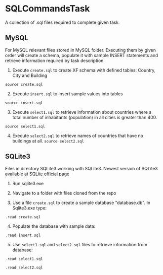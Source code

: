 # SQLCommandsTask

A collection of .sql files required to complete given task. 

MySQL
--------------------

For MySQL relevant files stored in MySQL folder. Executing them by given order will create a schema,
populate it with sample INSERT statements and retrieve information required by task description.

  1. Execute `create.sql` to create XF schema with defined tables: Country, City and Building
  
  `source create.sql`
  
  2. Execute `insert.sql` to insert sample values into tables
  
  `source insert.sql`
  
  3. Execute `select1.sql` to retrieve information about countries where a total number of inhabitants (population) in all cities is greater than 400.
  
  `source select1.sql`
  
  4. Execute `select2.sql` to retrieve names of countries that have no buildings at all.
  `source select2.sql`

SQLite3
-------------------
Files in directory SQLite3 working with SQLite3. Newest version of SQLite3 available at [SQLite official page](https://www.sqlite.org/download.html)

  1. Run sqlite3.exe

  2. Navigate to a folder with files cloned from the repo

  3. Use a file `create.sql` to create a sample database "database.db". In Sqlite3.exe type:

  `.read create.sql`

  4. Populate the database with sample data:

  `.read insert.sql`

  5. Use `select1.sql` and `select2.sql` files to retrieve information from database:

  `.read select1.sql`
  
  `.read select2.sql`
